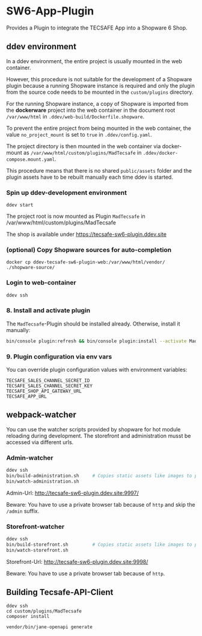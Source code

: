 # SW6-App-Plugin
Provides a Plugin to integrate the TECSAFE App into a Shopware 6 Shop.

## ddev environment

In a ddev environment, the entire project is usually mounted in the web container.

However, this procedure is not suitable for the development of a Shopware plugin because a running Shopware instance 
is required and only the plugin from the source code needs to be mounted in the `custom/plugins` directory.

For the running Shopware instance, a copy of Shopware is imported from the **dockerware** project into the web container 
in the document root `/var/www/html` in `.ddev/web-build/Dockerfile.shopware`.

To prevent the entire project from being mounted in the web container, the value `no_project_mount` is set to `true` 
in `.ddev/config.yaml`.

The project directory is then mounted in the web container via docker-mount 
as `/var/www/html/custom/plugins/MadTecsafe` in `.ddev/docker-compose.mount.yaml`.

This procedure means that there is no shared `public/assets` folder and the plugin assets have to be rebuilt 
manually each time ddev is started.

### Spin up ddev-development environment

    ddev start

The project root is now mounted as Plugin `MadTecsafe` in /var/www/html/custom/plugins/MadTecsafe

The shop is available under https://tecsafe-sw6-plugin.ddev.site

### (optional) Copy Shopware sources for auto-completion

    docker cp ddev-tecsafe-sw6-plugin-web:/var/www/html/vendor/ ./shopware-source/


### Login to web-container

```bash
ddev ssh
```

### 8. Install and activate plugin

The `MadTecsafe`-Plugin should be installed already. Otherwise, install it manually: 

```bash
bin/console plugin:refresh && bin/console plugin:install --activate MadTecsafe
```

### 9. Plugin configuration via env vars
You can override plugin configuration values with environment variables:
```dotenv
TECSAFE_SALES_CHANNEL_SECRET_ID
TECSAFE_SALES_CHANNEL_SECRET_KEY
TECSAFE_SHOP_API_GATEWAY_URL
TECSAFE_APP_URL
```

## webpack-watcher

You can use the watcher scripts provided by shopware for hot module reloading during development.
The storefront and administration musst be accessed via different urls.

### Admin-watcher

```bash
ddev ssh
bin/build-administration.sh     # Copies static assets like images to public/bundles
bin/watch-administration.sh
```

Admin-Url: http://tecsafe-sw6-plugin.ddev.site:9997/

Beware: You have to use a private browser tab because of `http` and skip the `/admin` suffix.


### Storefront-watcher

```bash
ddev ssh
bin/build-storefront.sh         # Copies static assets like images to public/bundles
bin/watch-storefront.sh
```

Storefront-Url: http://tecsafe-sw6-plugin.ddev.site:9998/ 

Beware: You have to use a private browser tab because of `http`.


## Building Tecsafe-API-Client

```
ddev ssh
cd custom/plugins/MadTecsafe
composer install

vendor/bin/jane-openapi generate

```